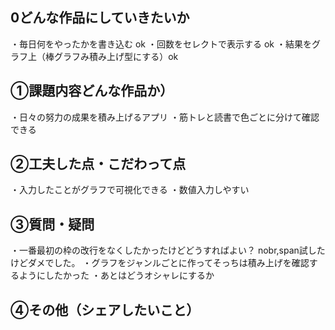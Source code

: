 ## 0どんな作品にしていきたいか
・毎日何をやったかを書き込む ok
・回数をセレクトで表示する ok 
・結果をグラフ上（棒グラフみ積み上げ型にする）ok

## ①課題内容どんな作品か）
・日々の努力の成果を積み上げるアプリ
・筋トレと読書で色ごとに分けて確認できる

## ②工夫した点・こだわって点
・入力したことがグラフで可視化できる
・数値入力しやすい

## ③質問・疑問
・一番最初の枠の改行をなくしたかったけどどうすればよい？
  nobr,span試したけどダメでした。
・グラフをジャンルごとに作ってそっちは積み上げを確認するようにしたかった
・あとはどうオシャレにするか

## ④その他（シェアしたいこと）

